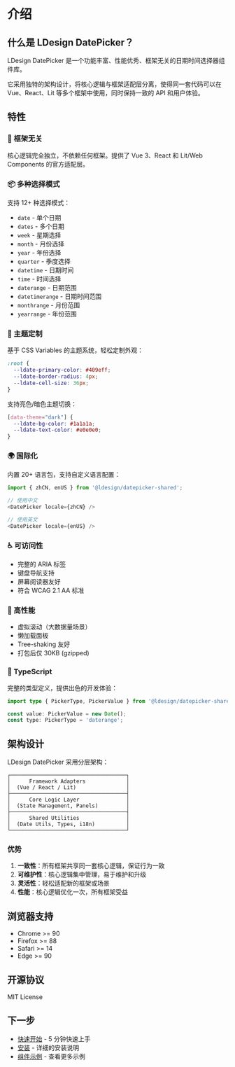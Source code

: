 # 介绍

## 什么是 LDesign DatePicker？

LDesign DatePicker 是一个功能丰富、性能优秀、框架无关的日期时间选择器组件库。

它采用独特的架构设计，将核心逻辑与框架适配层分离，使得同一套代码可以在 Vue、React、Lit 等多个框架中使用，同时保持一致的 API 和用户体验。

## 特性

### 🎯 框架无关

核心逻辑完全独立，不依赖任何框架。提供了 Vue 3、React 和 Lit/Web Components 的官方适配层。

### 📦 多种选择模式

支持 12+ 种选择模式：

- `date` - 单个日期
- `dates` - 多个日期
- `week` - 星期选择
- `month` - 月份选择
- `year` - 年份选择
- `quarter` - 季度选择
- `datetime` - 日期时间
- `time` - 时间选择
- `daterange` - 日期范围
- `datetimerange` - 日期时间范围
- `monthrange` - 月份范围
- `yearrange` - 年份范围

### 🎨 主题定制

基于 CSS Variables 的主题系统，轻松定制外观：

```css
:root {
  --ldate-primary-color: #409eff;
  --ldate-border-radius: 4px;
  --ldate-cell-size: 36px;
}
```

支持亮色/暗色主题切换：

```css
[data-theme="dark"] {
  --ldate-bg-color: #1a1a1a;
  --ldate-text-color: #e0e0e0;
}
```

### 🌍 国际化

内置 20+ 语言包，支持自定义语言配置：

```ts
import { zhCN, enUS } from '@ldesign/datepicker-shared';

// 使用中文
<DatePicker locale={zhCN} />

// 使用英文
<DatePicker locale={enUS} />
```

### ♿ 可访问性

- 完整的 ARIA 标签
- 键盘导航支持
- 屏幕阅读器友好
- 符合 WCAG 2.1 AA 标准

### 🚀 高性能

- 虚拟滚动（大数据量场景）
- 懒加载面板
- Tree-shaking 友好
- 打包后仅 30KB (gzipped)

### 💪 TypeScript

完整的类型定义，提供出色的开发体验：

```ts
import type { PickerType, PickerValue } from '@ldesign/datepicker-shared';

const value: PickerValue = new Date();
const type: PickerType = 'daterange';
```

## 架构设计

LDesign DatePicker 采用分层架构：

```
┌─────────────────────────────────────┐
│      Framework Adapters             │
│  (Vue / React / Lit)                │
├─────────────────────────────────────┤
│      Core Logic Layer               │
│  (State Management, Panels)         │
├─────────────────────────────────────┤
│      Shared Utilities               │
│  (Date Utils, Types, i18n)          │
└─────────────────────────────────────┘
```

### 优势

1. **一致性**：所有框架共享同一套核心逻辑，保证行为一致
2. **可维护性**：核心逻辑集中管理，易于维护和升级
3. **灵活性**：轻松适配新的框架或场景
4. **性能**：核心逻辑优化一次，所有框架受益

## 浏览器支持

- Chrome >= 90
- Firefox >= 88
- Safari >= 14
- Edge >= 90

## 开源协议

MIT License

## 下一步

- [快速开始](/guide/getting-started) - 5 分钟快速上手
- [安装](/guide/installation) - 详细的安装说明
- [组件示例](/components/datepicker) - 查看更多示例





